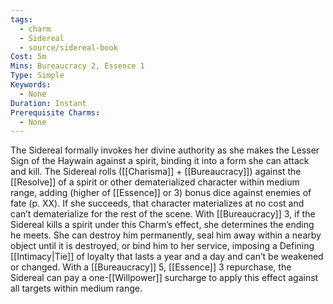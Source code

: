 ```yaml
---
tags:
  - charm
  - Sidereal
  - source/sidereal-book
Cost: 5m
Mins: Bureaucracy 2, Essence 1
Type: Simple
Keywords:
  - None
Duration: Instant
Prerequisite Charms:
  - None
---
```

The Sidereal formally invokes her divine authority as she makes the Lesser Sign of the Haywain against a spirit, binding it into a form she can attack and kill. The Sidereal rolls ([[Charisma]] + [[Bureaucracy]]) against the [[Resolve]] of a spirit or other dematerialized character within medium range, adding (higher of [[Essence]] or 3) bonus dice against enemies of fate (p. XX). If she succeeds, that character materializes at no cost and can’t dematerialize for the rest of the scene. With [[Bureaucracy]] 3, if the Sidereal kills a spirit under this Charm’s effect, she determines the ending he meets. She can destroy him permanently, seal him away within a nearby object until it is destroyed, or bind him to her service, imposing a Defining [[Intimacy|Tie]] of loyalty that lasts a year and a day and can’t be weakened or changed. With a [[Bureaucracy]] 5, [[Essence]] 3 repurchase, the Sidereal can pay a one-[[Willpower]] surcharge to apply this effect against all targets within medium range.